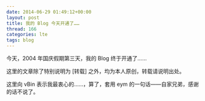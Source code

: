 ```yaml
---
date: 2014-06-29 01:49:12+00:00
layout: post
title: 我的 Blog 今天开通了……
thread: 166
categories: lte
tags: blog
---
```


今天，2004 年国庆假期第三天，我的 Blog 终于开通了……

这里的文章除了特别说明为 [转载] 之外，均为本人原创，转载请说明出处。

这里向 vBin 表示我最衷心的……，算了，套用 eym 的一句话——自家兄弟，感谢的话不说了。
